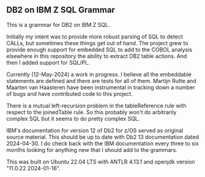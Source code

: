 ## DB2 on IBM Z SQL Grammar

This is a grammar for DB2 on IBM Z SQL.

Initially my intent was to provide more robust parsing of SQL to detect CALLs, but sometimes these things get out of hand.  The project grew to provide enough support for embedded SQL to add to the COBOL analysis elsewhere in this repository the ability to extract DB2 table actions.  And then I added support for SQL/PL.

Currently (12-May-2024) a work in progress.  I believe all the embeddable statements are defined and there are tests for all of them.  Martijn Rutte and Maarten van Haasteren have been instrumental in tracking down a number of bugs and have contributed code to this project.

There is a mutual left-recursion problem in the tableReference rule with respect to the joinedTable rule.  So this probably won't do arbitrarily complex SQL but it seems to do pretty complex SQL.

IBM's documentation for version 12 of Db2 for z/OS served as original source material.  This should be up to date with Db2 13 documentation dated 2024-04-30.  I do check back with the IBM documentation every three to six months looking for anything new that I should add to the grammars.

This was built on Ubuntu 22.04 LTS with ANTLR 4.13.1 and openjdk version "11.0.22 2024-01-16".


